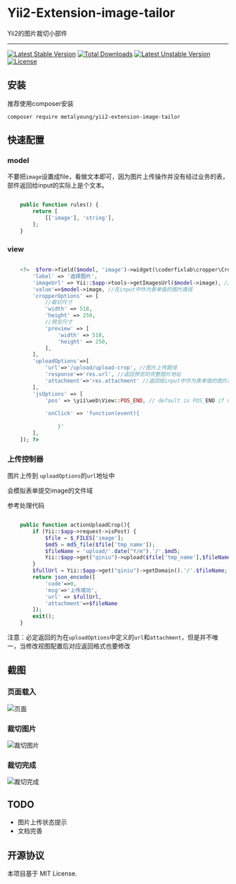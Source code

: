 # Yii2-Extension-image-tailor
Yii2的图片裁切小部件

-----
[![Latest Stable Version](https://poser.pugx.org/coderfixlab/yii2-image-cropper/v)](//packagist.org/packages/coderfixlab/yii2-image-cropper) [![Total Downloads](https://poser.pugx.org/coderfixlab/yii2-image-cropper/downloads)](//packagist.org/packages/coderfixlab/yii2-image-cropper) [![Latest Unstable Version](https://poser.pugx.org/coderfixlab/yii2-image-cropper/v/unstable)](//packagist.org/packages/coderfixlab/yii2-image-cropper) [![License](https://poser.pugx.org/coderfixlab/yii2-image-cropper/license)](//packagist.org/packages/coderfixlab/yii2-image-cropper)
## 安装

推荐使用composer安装

```shell
composer require metalyoung/yii2-extension-image-tailor
```

## 快速配置 


### model

不要把`image`设置成file，看做文本即可，因为图片上传操作并没有经过业务的表，部件返回给input的实际上是个文本。

```php

    public function rules() {
        return [
            [['image'], 'string'],
        ];
    }

```

### view

```php

    <?=  $form->field($model, 'image')->widget(\coderfixlab\cropper\Cropper::className(), [
        'label' => '选择图片',
        'imageUrl' => Yii::$app->tools->getImagesUrl($model->image), //页面展示的图片路径
        'value'=>$model->image, //在input中作为表单值的图片路径
        'cropperOptions' => [
            //裁切尺寸
            'width' => 518, 
            'height' => 250, 
            //预览尺寸
            'preview' => [
                'width' => 518, 
                'height' => 250,
            ],
        ],
        'uploadOptions'=>[
            'url'=>'/upload/upload-crop', //图片上传路径
            'response'=>'res.url', //返回预览的完整图片地址
            'attachment'=>'res.attachment' //返回给input中作为表单值的图片路径
        ],
        'jsOptions' => [
            'pos' => \yii\web\View::POS_END, // default is POS_END if not specified
          
            'onClick' => 'function(event){ 
                    
                }'
        ],
    ]); ?>

```

### 上传控制器

图片上传到 `uploadOptions`的`url`地址中

会模拟表单提交image的文件域

参考处理代码

```php

    public function actionUploadCrop(){
        if (Yii::$app->request->isPost) {
            $file = $_FILES['image'];
            $md5 = md5_file($file['tmp_name']);
            $fileName = 'upload/'.date("Y/m").'/'.$md5;
            Yii::$app->get("qiniu")->upload($file['tmp_name'],$fileName);
        }
        $fullUrl = Yii::$app->get("qiniu")->getDomain().'/'.$fileName;
        return json_encode([
            'code'=>0,
            'msg'=>'上传成功',
            'url' => $fullUrl,
            'attachment'=>$fileName
        ]);
        exit();
    }


```

注意：必定返回的为在`uploadOptions`中定义的`url`和`attachment`，但是并不唯一，当修改视图配置后对应返回格式也要修改



## 截图


### 页面载入
![页面](https://img-blog.csdnimg.cn/20200710135631425.png?x-oss-process=image/watermark,type_ZmFuZ3poZW5naGVpdGk,shadow_10,text_aHR0cHM6Ly9ibG9nLmNzZG4ubmV0L2RpYW5kaWFueGl5dQ==,size_16,color_FFFFFF,t_70) 

### 裁切图片

![裁切图片](https://img-blog.csdnimg.cn/20200710135740746.png?x-oss-process=image/watermark,type_ZmFuZ3poZW5naGVpdGk,shadow_10,text_aHR0cHM6Ly9ibG9nLmNzZG4ubmV0L2RpYW5kaWFueGl5dQ==,size_16,color_FFFFFF,t_70)

### 裁切完成

![裁切完成](https://img-blog.csdnimg.cn/2020071013581885.png?x-oss-process=image/watermark,type_ZmFuZ3poZW5naGVpdGk,shadow_10,text_aHR0cHM6Ly9ibG9nLmNzZG4ubmV0L2RpYW5kaWFueGl5dQ==,size_16,color_FFFFFF,t_70)


## TODO

 - 图片上传状态提示
 - 文档完善

## 开源协议

本项目基于 MIT License.
